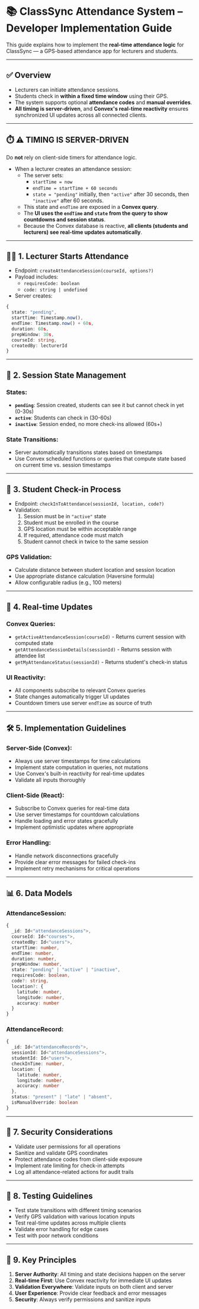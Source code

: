 # 📚 ClassSync Attendance System – Developer Implementation Guide

This guide explains how to implement the **real-time attendance logic** for ClassSync — a GPS-based attendance app for lecturers and students.

---

## ✅ Overview

- Lecturers can initiate attendance sessions.
- Students check in **within a fixed time window** using their GPS.
- The system supports optional **attendance codes** and **manual overrides**.
- **All timing is server-driven**, and **Convex's real-time reactivity** ensures synchronized UI updates across all connected clients.

---

## ⏱️ ⚠️ TIMING IS SERVER-DRIVEN

Do **not** rely on client-side timers for attendance logic.

- When a lecturer creates an attendance session:
  - The server sets:
    - `startTime = now`
    - `endTime = startTime + 60 seconds`
    - `state = "pending"` initially, then `"active"` after 30 seconds, then `"inactive"` after 60 seconds.
  - This state and `endTime` are exposed in a **Convex query**.
  - The **UI uses the `endTime` and `state` from the query to show countdowns and session status**.
  - Because the Convex database is reactive, **all clients (students and lecturers) see real-time updates automatically**.

---

## 🧑‍🏫 1. Lecturer Starts Attendance

- Endpoint: `createAttendanceSession(courseId, options?)`
- Payload includes:
  - `requiresCode: boolean`
  - `code: string | undefined`
- Server creates:

```ts
{
  state: "pending",
  startTime: Timestamp.now(),
  endTime: Timestamp.now() + 60s,
  duration: 60s,
  prepWindow: 30s,
  courseId: string,
  createdBy: lecturerId
}
```

---

## 🎯 2. Session State Management

### States:

- **`pending`**: Session created, students can see it but cannot check in yet (0-30s)
- **`active`**: Students can check in (30-60s)
- **`inactive`**: Session ended, no more check-ins allowed (60s+)

### State Transitions:

- Server automatically transitions states based on timestamps
- Use Convex scheduled functions or queries that compute state based on current time vs. session timestamps

---

## 📱 3. Student Check-in Process

- Endpoint: `checkInToAttendance(sessionId, location, code?)`
- Validation:
  1. Session must be in `"active"` state
  2. Student must be enrolled in the course
  3. GPS location must be within acceptable range
  4. If required, attendance code must match
  5. Student cannot check in twice to the same session

### GPS Validation:

- Calculate distance between student location and session location
- Use appropriate distance calculation (Haversine formula)
- Allow configurable radius (e.g., 100 meters)

---

## 🔄 4. Real-time Updates

### Convex Queries:

- `getActiveAttendanceSession(courseId)` - Returns current session with computed state
- `getAttendanceSessionDetails(sessionId)` - Returns session with attendee list
- `getMyAttendanceStatus(sessionId)` - Returns student's check-in status

### UI Reactivity:

- All components subscribe to relevant Convex queries
- State changes automatically trigger UI updates
- Countdown timers use server `endTime` as source of truth

---

## 🛠️ 5. Implementation Guidelines

### Server-Side (Convex):

- Always use server timestamps for time calculations
- Implement state computation in queries, not mutations
- Use Convex's built-in reactivity for real-time updates
- Validate all inputs thoroughly

### Client-Side (React):

- Subscribe to Convex queries for real-time data
- Use server timestamps for countdown calculations
- Handle loading and error states gracefully
- Implement optimistic updates where appropriate

### Error Handling:

- Handle network disconnections gracefully
- Provide clear error messages for failed check-ins
- Implement retry mechanisms for critical operations

---

## 📊 6. Data Models

### AttendanceSession:

```ts
{
  _id: Id<"attendanceSessions">,
  courseId: Id<"courses">,
  createdBy: Id<"users">,
  startTime: number,
  endTime: number,
  duration: number,
  prepWindow: number,
  state: "pending" | "active" | "inactive",
  requiresCode: boolean,
  code?: string,
  location?: {
    latitude: number,
    longitude: number,
    accuracy: number
  }
}
```

### AttendanceRecord:

```ts
{
  _id: Id<"attendanceRecords">,
  sessionId: Id<"attendanceSessions">,
  studentId: Id<"users">,
  checkInTime: number,
  location: {
    latitude: number,
    longitude: number,
    accuracy: number
  },
  status: "present" | "late" | "absent",
  isManualOverride: boolean
}
```

---

## 🔐 7. Security Considerations

- Validate user permissions for all operations
- Sanitize and validate GPS coordinates
- Protect attendance codes from client-side exposure
- Implement rate limiting for check-in attempts
- Log all attendance-related actions for audit trails

---

## 🧪 8. Testing Guidelines

- Test state transitions with different timing scenarios
- Verify GPS validation with various location inputs
- Test real-time updates across multiple clients
- Validate error handling for edge cases
- Test with poor network conditions

---

## 📝 9. Key Principles

1. **Server Authority**: All timing and state decisions happen on the server
2. **Real-time First**: Use Convex reactivity for immediate UI updates
3. **Validation Everywhere**: Validate inputs on both client and server
4. **User Experience**: Provide clear feedback and error messages
5. **Security**: Always verify permissions and sanitize inputs
